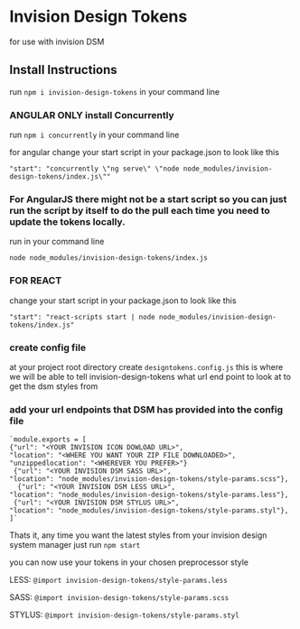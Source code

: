 # Invision Design Tokens
for use with invision DSM

## Install Instructions

run `npm i invision-design-tokens` in your command line

### ANGULAR ONLY install Concurrently

 run `npm i concurrently` in your command line

for angular change your start script in your package.json to look like this

`"start": "concurrently \"ng serve\" \"node node_modules/invision-design-tokens/index.js\""`

### For AngularJS there might not be a start script so you can just run the script by itself to do the pull each time you need to update the tokens locally.

run in your command line

`node node_modules/invision-design-tokens/index.js`

### FOR REACT
change your start script in your package.json to look like this

   `"start": "react-scripts start | node node_modules/invision-design-tokens/index.js"`

### create config file

at your project root directory create `designtokens.config.js`
this is where we will be able to tell invision-design-tokens what url end point to look at to get the dsm styles from

### add your url endpoints that DSM has provided into the config file

    `module.exports = [
    {"url": "<YOUR INVISION ICON DOWLOAD URL>",
    "location": "<WHERE YOU WANT YOUR ZIP FILE DOWNLOADED>",
    "unzippedlocation": "<WHEREVER YOU PREFER>"}
     {"url": "<YOUR INVISION DSM SASS URL>",
    "location": "node_modules/invision-design-tokens/style-params.scss"},
      {"url": "<YOUR INVISION DSM LESS URL>",
    "location": "node_modules/invision-design-tokens/style-params.less"},
     {"url": "<YOUR INVISION DSM STYLUS URL>",
    "location": "node_modules/invision-design-tokens/style-params.styl"},
    ]`


Thats it, any time you want the latest styles from your invision design system manager just run `npm start`

you can now use your tokens in your chosen preprocessor style

LESS: `@import invision-design-tokens/style-params.less`

SASS: `@import invision-design-tokens/style-params.scss`

STYLUS: `@import invision-design-tokens/style-params.styl`



